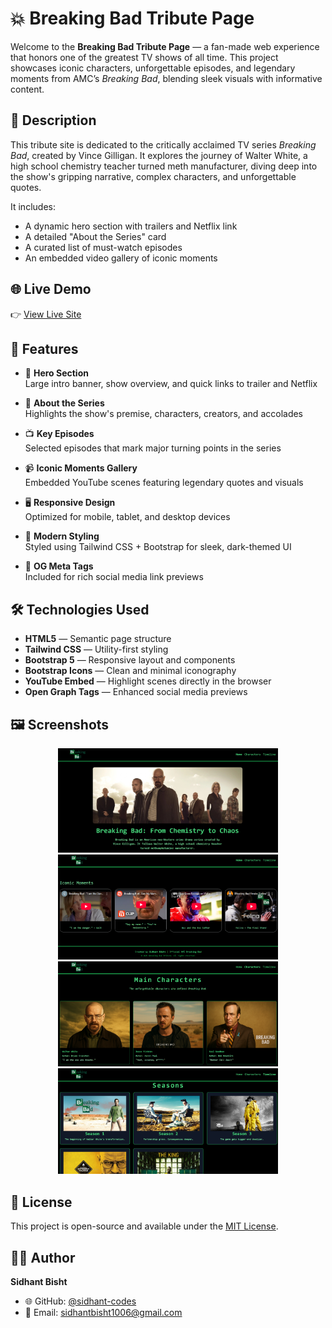 # 💥 Breaking Bad Tribute Page

Welcome to the **Breaking Bad Tribute Page** — a fan-made web experience that honors one of the greatest TV shows of all time. This project showcases iconic characters, unforgettable episodes, and legendary moments from AMC’s *Breaking Bad*, blending sleek visuals with informative content.

## 📖 Description

This tribute site is dedicated to the critically acclaimed TV series *Breaking Bad*, created by Vince Gilligan. It explores the journey of Walter White, a high school chemistry teacher turned meth manufacturer, diving deep into the show's gripping narrative, complex characters, and unforgettable quotes.

It includes:
- A dynamic hero section with trailers and Netflix link
- A detailed "About the Series" card
- A curated list of must-watch episodes
- An embedded video gallery of iconic moments

## 🌐 Live Demo

👉 [View Live Site](https://sidhant-codes.github.io/Breaking-Bad/)

## 🎯 Features

- 🧪 **Hero Section**  
  Large intro banner, show overview, and quick links to trailer and Netflix

- 🧬 **About the Series**  
  Highlights the show's premise, characters, creators, and accolades

- 📺 **Key Episodes**  
  Selected episodes that mark major turning points in the series

- 📹 **Iconic Moments Gallery**  
  Embedded YouTube scenes featuring legendary quotes and visuals

- 🖥️ **Responsive Design**  
  Optimized for mobile, tablet, and desktop devices

- 🎨 **Modern Styling**  
  Styled using Tailwind CSS + Bootstrap for sleek, dark-themed UI

- 🔗 **OG Meta Tags**  
  Included for rich social media link previews

## 🛠️ Technologies Used

- **HTML5** — Semantic page structure
- **Tailwind CSS** — Utility-first styling
- **Bootstrap 5** — Responsive layout and components
- **Bootstrap Icons** — Clean and minimal iconography
- **YouTube Embed** — Highlight scenes directly in the browser
- **Open Graph Tags** — Enhanced social media previews

## 🖼️ Screenshots

<div align="center">
  <img src="Media/ss1.png" width="70%" alt="Screenshot 1" />
  <img src="Media/ss2.png" width="70%" alt="Screenshot 2" />
  <img src="Media/ss3.png" width="70%" alt="Screenshot 3" />
  <img src="Media/ss4.png" width="70%" alt="Screenshot 4" />
</div>


## 📜 License

This project is open-source and available under the [MIT License](LICENSE).

## 👨‍💻 Author

**Sidhant Bisht**

- 🌐 GitHub: [@sidhant-codes](https://github.com/sidhant-codes)
- 📧 Email: sidhantbisht1006@gmail.com

